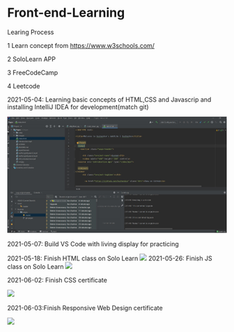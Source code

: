 # Front-end-Learning

Learing Process

1 Learn concept from https://www.w3schools.com/

2 SoloLearn APP

3 FreeCodeCamp

4 Leetcode

2021-05-04: Learning basic concepts of HTML,CSS and Javascrip and installing IntelliJ IDEA for development(match git)

![](https://github.com/XuchenSun/Front-end-Learning/blob/main/Daily_Work_Log/Screenshot%202021-05-04%20021225.jpg)

2021-05-07: Build VS Code with living display for practicing

2021-05-18: Finish HTML class on Solo Learn
![](https://www.sololearn.com/Certificate/1014-21278848/jpg/)
2021-05-26: Finish JS class on Solo Learn
![](https://www.sololearn.com/certificates/course/en/21278848/1024/landscape/png)

2021-06-02: Finish CSS certificate

![](https://www.sololearn.com/certificates/course/en/21278848/1024/landscape/png)

2021-06-03:Finish Responsive Web Design certificate

![](https://www.sololearn.com/Certificate/1162-21278848/jpg/)
